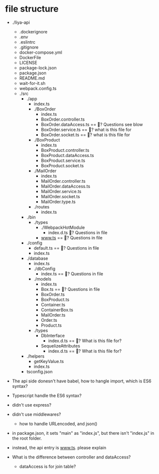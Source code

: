 # file structure

- ./liya-api

  - .dockerignore
  - .env
  - .eslintrc
  - .gitignore
  - docker-compose.yml
  - DockerFile
  - LICENSE
  - package-lock.json
  - package.json
  - README.md
  - wait-for-it.sh
  - webpack.config.ts
  - ./src
    - ./app
      - index.ts
      - ./BoxOrder
        - index.ts
        - BoxOrder.controller.ts
        - BoxOrder.dataAccess.ts == 🦁? Questions see blow
        - BoxOrder.service.ts == 🦁? what is this file for
        - BoxOrder.socket.ts == 🦁? what is this file for
      - ./BoxProduct
        - index.ts
        - BoxProduct.controller.ts
        - BoxProduct.dataAccess.ts
        - BoxProduct.service.ts
        - BoxProduct.socket.ts
      - ./MailOrder
        - index.ts
        - MailOrder.controller.ts
        - MailOrder.dataAccess.ts
        - MailOrder.service.ts
        - MailOrder.socket.ts
        - MailOrder.type.ts
      - ./routes
        - index.ts
    - ./bin
      - ./types
        - ./WebpackHotModule
          - index.d.ts 🦁? Questions in file
        - www.ts == 🦁? Questions in file
    - ./config
      - default.ts == 🦁? Questions in file
      - index.ts
    - ./database
      - index.ts
      - ./dbConfig
        - index.ts == 🦁? Questions in file
      - ./models
        - index.ts
        - Box.ts == 🦁? Questions in file
        - BoxOrder.ts
        - BoxProduct.ts
        - Container.ts
        - ContainerBox.ts
        - MailOrder.ts
        - Order.ts
        - Product.ts
      - ./types
        - DbInterface
          - index.d.ts == 🦁? What is this file for?
        - SequelizeAttributes
          - index.d.ts == 🦁? What is this file for?
    - ./helpers
      - getKeyValue.ts
      - index.ts
    - tsconfig.json

- The api side donesn't have babel, how to hangle import, which is ES6 syntax?
- Typescript handle the ES6 syntax?
- didn't use express?
- didn't use middlewares?
  - how to handle URLencoded, and json()
- in package.json, it sets "main" as "index.js", but there isn't "index.js" in the root folder.
- instead, the api entry is www.ts. please explain
- What is the difference between controller and dataAccess?
  - dataAccess is for join table?
